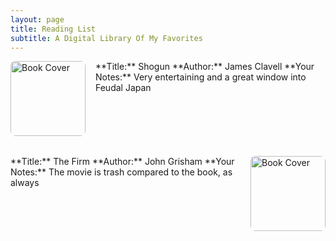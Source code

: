 ```yaml
---
layout: page
title: Reading List
subtitle: A Digital Library Of My Favorites
---
```


<!-- Image on left, text on right -->
<div style="display: flex; align-items: flex-start; margin-bottom: 2rem; gap: 1rem;">

  <img src="IMAGE_URL_HERE" alt="Book Cover" style="width: 120px; border-radius: 8px;">

  <div>
    **Title:** Shogun  
    **Author:** James Clavell  
    **Your Notes:**  
    Very entertaining and a great window into Feudal Japan
  </div>

</div>


<!-- Image on right, text on left -->
<div style="display: flex; align-items: flex-start; flex-direction: row-reverse; margin-bottom: 2rem; gap: 1rem;">

  <img src="IMAGE_URL_HERE" alt="Book Cover" style="width: 120px; border-radius: 8px;">

  <div>
    **Title:** The Firm  
    **Author:** John Grisham 
    **Your Notes:**  
    The movie is trash compared to the book, as always
  </div>

</div>
